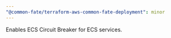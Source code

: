 ```yaml
---
"@common-fate/terraform-aws-common-fate-deployment": minor
---
```


Enables ECS Circuit Breaker for ECS services.
